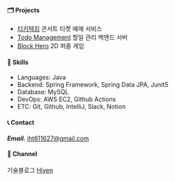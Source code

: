 #### 🗂️ Projects
- [티키텍킹](https://github.com/lay-down-coding/tickitecking) 콘서트 티켓 예매 서비스
- [Todo Management](https://github.com/jinkshower/Todo-management) 할일 관리 백엔드 서버
- [Block Hero](https://github.com/jinkshower/BlockHero) 2D 퍼즐 게임

#### 🔨 Skills
- Languages: Java  
- Backend: Spring Framework, Spring Data JPA, Junit5  
- Database: MySQL  
- DevOps: AWS EC2, Github Actions  
- ETC: Git, Github, IntelliJ, Slack, Notion  


#### 📞 Contact
***Email.*** [iht611627@gmail.com](iht611627@gmail.com) &nbsp;

#### 📮 Channel
기술블로그 [Hiyen](https://jinkshower.github.io/)
